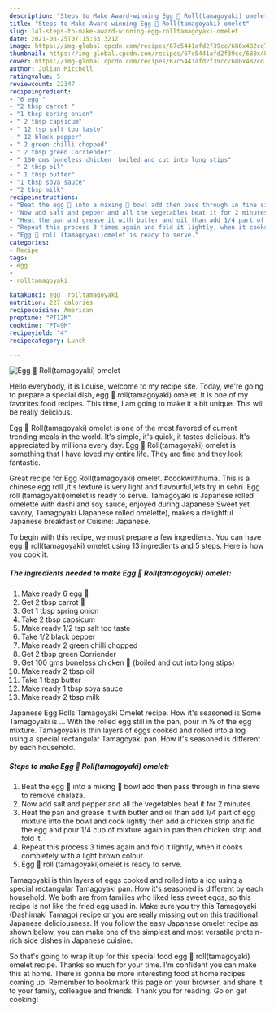 ```yaml
---
description: "Steps to Make Award-winning Egg 🥚 Roll(tamagoyaki) omelet"
title: "Steps to Make Award-winning Egg 🥚 Roll(tamagoyaki) omelet"
slug: 141-steps-to-make-award-winning-egg-rolltamagoyaki-omelet
date: 2021-08-25T07:15:53.321Z
image: https://img-global.cpcdn.com/recipes/67c5441afd2f39cc/680x482cq70/egg-rolltamagoyaki-omelet-recipe-main-photo.jpg
thumbnail: https://img-global.cpcdn.com/recipes/67c5441afd2f39cc/680x482cq70/egg-rolltamagoyaki-omelet-recipe-main-photo.jpg
cover: https://img-global.cpcdn.com/recipes/67c5441afd2f39cc/680x482cq70/egg-rolltamagoyaki-omelet-recipe-main-photo.jpg
author: Julian Mitchell
ratingvalue: 5
reviewcount: 22347
recipeingredient:
- "6 egg "
- "2 tbsp carrot "
- "1 tbsp spring onion"
- " 2 tbsp capsicum"
- " 12 tsp salt too taste"
- " 12 black pepper"
- " 2 green chilli chopped"
- " 2 tbsp green Corriender"
- " 100 gms boneless chicken  boiled and cut into long stips"
- " 2 tbsp oil"
- " 1 tbsp butter"
- "1 tbsp soya sauce"
- "2 tbsp milk"
recipeinstructions:
- "Beat the egg 🥚 into a mixing 🍲 bowl add then pass through in fine sieve to remove chalaza."
- "Now add salt and pepper and all the vegetables beat it for 2 minutes."
- "Heat the pan and grease it with butter and oil than add 1/4 part of egg mixture into the bowl and cook lightly then add a chicken strip and fld the egg and pour 1/4 cup of mixture again in pan then chicken strip and fold it."
- "Repeat this process 3 times again and fold it lightly, when it cooks completely with a light brown colour."
- "Egg 🥚 roll (tamagoyaki)omelet is ready to serve."
categories:
- Recipe
tags:
- egg
- 
- rolltamagoyaki

katakunci: egg  rolltamagoyaki 
nutrition: 227 calories
recipecuisine: American
preptime: "PT12M"
cooktime: "PT49M"
recipeyield: "4"
recipecategory: Lunch

---
```



![Egg 🥚 Roll(tamagoyaki) omelet](https://img-global.cpcdn.com/recipes/67c5441afd2f39cc/680x482cq70/egg-rolltamagoyaki-omelet-recipe-main-photo.jpg)

Hello everybody, it is Louise, welcome to my recipe site. Today, we're going to prepare a special dish, egg 🥚 roll(tamagoyaki) omelet. It is one of my favorites food recipes. This time, I am going to make it a bit unique. This will be really delicious.

Egg 🥚 Roll(tamagoyaki) omelet is one of the most favored of current trending meals in the world. It's simple, it's quick, it tastes delicious. It's appreciated by millions every day. Egg 🥚 Roll(tamagoyaki) omelet is something that I have loved my entire life. They are fine and they look fantastic.

Great recipe for Egg Roll(tamagoyaki) omelet. #cookwithhuma. This is a chinese egg roll ,it&#39;s texture is very light and flavourful,lets try in sehri. Egg roll (tamagoyaki)omelet is ready to serve. Tamagoyaki is Japanese rolled omelette with dashi and soy sauce, enjoyed during Japanese Sweet yet savory, Tamagoyaki (Japanese rolled omelette), makes a delightful Japanese breakfast or Cuisine: Japanese.


To begin with this recipe, we must prepare a few ingredients. You can have egg 🥚 roll(tamagoyaki) omelet using 13 ingredients and 5 steps. Here is how you cook it.

<!--inarticleads1-->

##### The ingredients needed to make Egg 🥚 Roll(tamagoyaki) omelet:

1. Make ready 6 egg 🥚
1. Get 2 tbsp carrot 🥕
1. Get 1 tbsp spring onion
1. Take  2 tbsp capsicum
1. Make ready  1/2 tsp salt too taste
1. Take  1/2 black pepper
1. Make ready  2 green chilli chopped
1. Get  2 tbsp green Corriender
1. Get  100 gms boneless chicken 🐓 (boiled and cut into long stips)
1. Make ready  2 tbsp oil
1. Take  1 tbsp butter
1. Make ready 1 tbsp soya sauce
1. Make ready 2 tbsp milk


Japanese Egg Rolls Tamagoyaki Omelet recipe. How it&#39;s seasoned is Some Tamagoyaki is … With the rolled egg still in the pan, pour in ⅙ of the egg mixture. Tamagoyaki is thin layers of eggs cooked and rolled into a log using a special rectangular Tamagoyaki pan. How it&#39;s seasoned is different by each household. 

<!--inarticleads2-->

##### Steps to make Egg 🥚 Roll(tamagoyaki) omelet:

1. Beat the egg 🥚 into a mixing 🍲 bowl add then pass through in fine sieve to remove chalaza.
1. Now add salt and pepper and all the vegetables beat it for 2 minutes.
1. Heat the pan and grease it with butter and oil than add 1/4 part of egg mixture into the bowl and cook lightly then add a chicken strip and fld the egg and pour 1/4 cup of mixture again in pan then chicken strip and fold it.
1. Repeat this process 3 times again and fold it lightly, when it cooks completely with a light brown colour.
1. Egg 🥚 roll (tamagoyaki)omelet is ready to serve.


Tamagoyaki is thin layers of eggs cooked and rolled into a log using a special rectangular Tamagoyaki pan. How it&#39;s seasoned is different by each household. We both are from families who liked less sweet eggs, so this recipe is not like the fried egg used in. Make sure you try this Tamagoyaki (Dashimaki Tamago) recipe or you are really missing out on this traditional Japanese deliciousness. If you follow the easy Japanese omelet recipe as shown below, you can make one of the simplest and most versatile protein-rich side dishes in Japanese cuisine. 

So that's going to wrap it up for this special food egg 🥚 roll(tamagoyaki) omelet recipe. Thanks so much for your time. I'm confident you can make this at home. There is gonna be more interesting food at home recipes coming up. Remember to bookmark this page on your browser, and share it to your family, colleague and friends. Thank you for reading. Go on get cooking!
